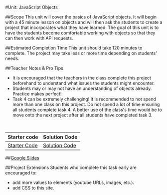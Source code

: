 #Unit: JavaScript Objects


##Scope
This unit will cover the basics of JavaScript objects. It will begin with a 45 minute lesson on objects and will then ask the students to create a project that incorporates what they have learned. The goal of this unit is to have the students become comfortable working with objects so that they can then work with API requests.

##Estimated Completion Time
This unit should take 120 minutes to complete. The project may take less or more time depending on students' needs.  

##Teacher Notes & Pro Tips
* It is encouraged that the teachers in the class complete this project beforehand to understand what issues the students might encounter.
* Students may or may not have an understanding of objects already. Practice makes perfect! 
* Task 4 can be extremely challenging! It is recommended to not spend more than one class on this project. Do not spend a lot of time ensuring all students complete task 4. A better use of the class's time would be to move onto the next project after all students have completed task 3.

<br>


| Starter code | Solution Code |
|-------|-------|
|[Starter Code](https://github.com/ScriptEdcurriculum/JSobjects_Adv)|[Solution Code](https://github.com/ScriptEdcurriculum/solutions2016/tree/master/year2/5-objects) |

##[Google Slides](https://docs.google.com/presentation/d/1esamRfyAFhl2quGDxt3-NRvHLHwhFad9g-sYucYJlFg/edit?usp=sharing)

##Project Extensions
Students who complete this task early are encouraged to:

* add more values to elements (youtube URLs, images, etc.).
* add CSS to this site.




